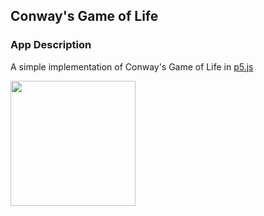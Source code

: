 ## Conway's Game of Life

### App Description
A simple implementation of Conway's Game of Life in <a href="https://p5js.org/">p5.js</a>


<img src="http://g.recordit.co/czs7pBZSyq.gif" width=200><br>
